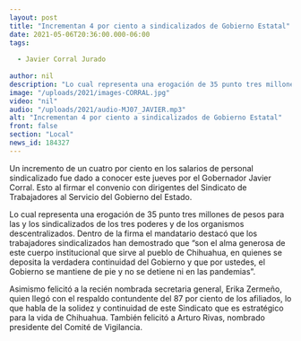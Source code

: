 ```yaml
---
layout: post
title: "Incrementan 4 por ciento a sindicalizados de Gobierno Estatal"
date: 2021-05-06T20:36:00.000-06:00
tags:
  
  - Javier Corral Jurado
  
author: nil
description: "Lo cual representa una erogación de 35 punto tres millones de pesos para las y los sindicalizados de los tres poderes y de los organismos descentralizados. "
image: "/uploads/2021/images-CORRAL.jpg"
video: "nil"
audio: "/uploads/2021/audio-MJ07_JAVIER.mp3"
alt: "Incrementan 4 por ciento a sindicalizados de Gobierno Estatal"
front: false
section: "Local"
news_id: 184327
---
```


Un incremento de un cuatro por ciento en los salarios de personal sindicalizado fue dado a conocer este jueves por el Gobernador Javier Corral. Esto al firmar el convenio con dirigentes del Sindicato de Trabajadores al Servicio del Gobierno del Estado.

Lo cual representa una erogación de 35 punto tres millones de pesos para las y los sindicalizados de los tres poderes y de los organismos descentralizados. Dentro de la firma el mandatario destacó que los trabajadores sindicalizados han demostrado que “son el alma generosa de este cuerpo institucional que sirve al pueblo de Chihuahua, en quienes se deposita la verdadera continuidad del Gobierno y que por ustedes, el Gobierno se mantiene de pie y no se detiene ni en las pandemias”.

Asimismo felicitó a la recién nombrada secretaria general, Erika Zermeño, quien llegó con el respaldo contundente del 87 por ciento de los afiliados, lo que habla de la solidez y continuidad de este Sindicato que es estratégico para la vida de Chihuahua. También felicitó a Arturo Rivas, nombrado presidente del Comité de Vigilancia.
